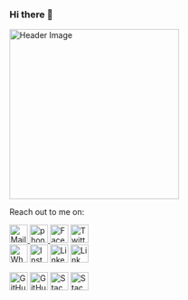 ### Hi there 👋
<img alt="Header Image" title="Header Image" height="300" width="300" src="https://github.com/TheAmalShibu2/TheAmalShibu2/blob/master/Asset/IMG_20200730_205138-01-02.jpeg">
 <!-- leaving an optional sapce to make things look aesthetic. -->
 
 Reach out to me on: 
 
<a href="mailto:amalshibusocial@gmail.com"><img alt="Mail" title="Mail" height="32" width="32" src="https://github.com/TheAmalShibu2/TheAmalShibu2/blob/master/icons/gmail.svg">
<a href="tel:9539774533"><img alt="phone" title="Call" height="32" width="32" src="https://github.com/TheAmalShibu2/TheAmalShibu2/blob/master/icons/phone.png"> 
<a href="https://www.facebook.com/amalshibu.kuriakose"><img alt="Facebook" title="Facebook" height="32" width="32" src="https://github.com/TheAmalShibu2/TheAmalShibu2/blob/master/icons/facebook.svg"></a>
<a href="https://twitter.com/TheAmalShibu"><img alt="Twitter" title="Twitter" height="32" width="32" src="https://github.com/TheAmalShibu2/TheAmalShibu2/blob/master/icons/twitter.svg"></a>  
<a href="https://wa.me/message/K57DCQU5WVN6G1"><img alt="WhatsApp" title="WhatsApp" height="32" width="32" src="https://github.com/TheAmalShibu2/TheAmalShibu2/blob/master/icons/whatsapp.svg"></a>
<a href="https://instagram.com/theamalshibu"><img alt="Instagram" title="Instagram" height="32" width="32" src="https://github.com/TheAmalShibu2/TheAmalShibu2/blob/master/icons/instagram.svg"></a>
<a href="https://www.linkedin.com/in/amalshibu"><img alt="Linkedin" title="Linkedin" height="32" width="32" src="https://github.com/TheAmalShibu2/TheAmalShibu2/blob/master/icons/linkedin.svg"></a>
<a href="http://amalshibu.me"><img alt="Link" title="AmalShibu.me" height="32" width="32" src="https://github.com/TheAmalShibu2/TheAmalShibu2/blob/master/icons/link.png"></a>
 <!-- just discovered only 4 icons can be accomodated in a single line, leaving an optional sapce to make things look aesthetic.-->
<a href="https://github.com/TheAmalShibu2"><img alt="GitHub" title="GitHub" height="32" width="32" src="https://github.com/TheAmalShibu2/TheAmalShibu2/blob/master/icons/github.svg"></a>
<a href="https://github.com/TheAmalShibu2"><img alt="GitHub" title="GitHub" height="32" width="32" src="https://github.com/TheAmalShibu2/TheAmalShibu2/blob/master/icons/github-octocat.svg"></a>
<a href="https://stackoverflow.com/users/13870702/amal-shibu"><img alt="Stackoverflow" title="Stackoverflow" height="32" width="32" src="https://github.com/TheAmalShibu2/TheAmalShibu2/blob/master/icons/stackoverflow.svg"></a>
<a href="https://stackexchange.com/users/19003621/amal-shibu"><img alt="Stackexchange" title="Stackexchange" height="32" width="32" src="https://github.com/TheAmalShibu2/TheAmalShibu2/blob/master/icons/stackexchange.svg"></a>
<!--
**TheAmalShibu2/TheAmalShibu2** is a ✨ _special_ ✨ repository because its `README.md` (this file) appears on your GitHub profile.


Here are some ideas to get you started:

- 🔭 I’m currently working on ...
- 🌱 I’m currently learning ...
- 👯 I’m looking to collaborate on ...
- 🤔 I’m looking for help with ...
- 💬 Ask me about ...
- 📫 How to reach me: ...
- 😄 Pronouns: ...
- ⚡ Fun fact: ...
-->

